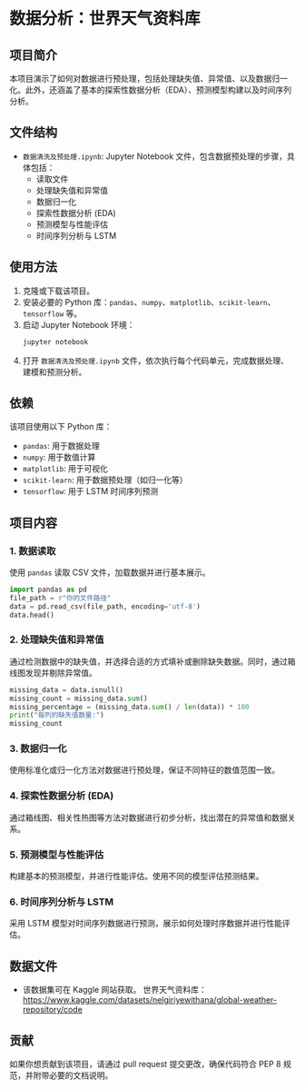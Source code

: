 # 数据分析：世界天气资料库
## 项目简介
本项目演示了如何对数据进行预处理，包括处理缺失值、异常值、以及数据归一化。此外，还涵盖了基本的探索性数据分析（EDA）、预测模型构建以及时间序列分析。

## 文件结构
- `数据清洗及预处理.ipynb`: Jupyter Notebook 文件，包含数据预处理的步骤，具体包括：
  - 读取文件
  - 处理缺失值和异常值
  - 数据归一化
  - 探索性数据分析 (EDA)
  - 预测模型与性能评估
  - 时间序列分析与 LSTM

## 使用方法
1. 克隆或下载该项目。
2. 安装必要的 Python 库：`pandas`、`numpy`、`matplotlib`、`scikit-learn`、`tensorflow` 等。
3. 启动 Jupyter Notebook 环境：
    ```bash
    jupyter notebook
    ```
4. 打开 `数据清洗及预处理.ipynb` 文件，依次执行每个代码单元，完成数据处理、建模和预测分析。

## 依赖
该项目使用以下 Python 库：
- `pandas`: 用于数据处理
- `numpy`: 用于数值计算
- `matplotlib`: 用于可视化
- `scikit-learn`: 用于数据预处理（如归一化等）
- `tensorflow`: 用于 LSTM 时间序列预测

## 项目内容

### 1. 数据读取
使用 `pandas` 读取 CSV 文件，加载数据并进行基本展示。

```python
import pandas as pd
file_path = r"你的文件路径"
data = pd.read_csv(file_path, encoding='utf-8')
data.head()
```
### 2. 处理缺失值和异常值

通过检测数据中的缺失值，并选择合适的方式填补或删除缺失数据。同时，通过箱线图发现并剔除异常值。

```python
missing_data = data.isnull()
missing_count = missing_data.sum()
missing_percentage = (missing_data.sum() / len(data)) * 100
print("每列的缺失值数量:")
missing_count
```
### 3. 数据归一化

使用标准化或归一化方法对数据进行预处理，保证不同特征的数值范围一致。

### 4. 探索性数据分析 (EDA)

通过箱线图、相关性热图等方法对数据进行初步分析，找出潜在的异常值和数据关系。

### 5. 预测模型与性能评估

构建基本的预测模型，并进行性能评估。使用不同的模型评估预测结果。

### 6. 时间序列分析与 LSTM

采用 LSTM 模型对时间序列数据进行预测，展示如何处理时序数据并进行性能评估。

## 数据文件

* 该数据集可在 Kaggle 网站获取。
世界天气资料库：https://www.kaggle.com/datasets/nelgiriyewithana/global-weather-repository/code

## 贡献

如果你想贡献到该项目，请通过 pull request 提交更改，确保代码符合 PEP 8 规范，并附带必要的文档说明。
